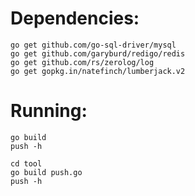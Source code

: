 

Dependencies:
=============

```
go get github.com/go-sql-driver/mysql
go get github.com/garyburd/redigo/redis
go get github.com/rs/zerolog/log
go get gopkg.in/natefinch/lumberjack.v2
```


Running:
==============

```
go build
push -h
```

```
cd tool
go build push.go
push -h
```